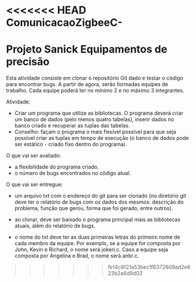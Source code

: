 <<<<<<< HEAD
ComunicacaoZigbeeC-
===================

Projeto Sanick Equipamentos de precisão
=======
Esta atividade consiste em clonar o repositório Git dado e testar o código para encontrar bugs.
A partir de agora, serão formadas equipes de trabalho. Cada equipe poderá ter no mínimo 2 e no máximo 3 integrantes.

Atividade:

 - Criar um programa que utilize as bibliotecas. O programa deverá criar um banco de dados (pelo menos quatro tabelas), inserir dados no banco criado e recuperar as tuplas das tabelas.
 - Conselho: façam o programa o mais flexível possível para que seja possível criar as tuplas em tempo de execução (o banco de dados pode ser estático - criado fixo dentro do programa).


O que vai ser avaliado:
 - a flexibilidade do programa criado.
 - o número de bugs encontrados no código atual.


O que vai ser entregue:
 - um arquivo txt com o endereço do git para ser clonado (no diretório git deve ter o relatório de bugs com os dados dos mesmos: descrição do problema, função que gerou, forma que foi gerado, entre outros).

 - ao clonar, deve ser baixado o programa principal mais as bibliotecas atuais, além do relatório de bugs.

 - o nome do txt deve ter as duas primeiras letras do primeiro nome de cada membro da equipe. Por exemplo, se a equipe for composta por John, Kevin e Richard, o nome será jokeri.c. Caso a equipe seja composta por Angelina e Brad, o nome será anbr.c.
>>>>>>> fe14c8f21a53bec1f6372609ad2e623b2a6d9d03
